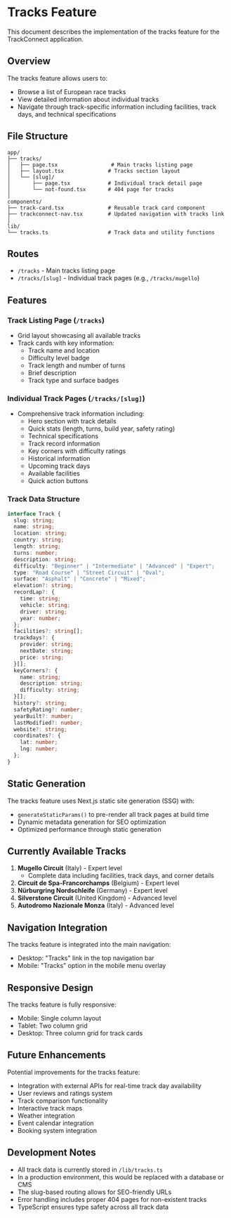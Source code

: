 # Tracks Feature

This document describes the implementation of the tracks feature for the TrackConnect application.

## Overview

The tracks feature allows users to:
- Browse a list of European race tracks
- View detailed information about individual tracks
- Navigate through track-specific information including facilities, track days, and technical specifications

## File Structure

```
app/
├── tracks/
│   ├── page.tsx                 # Main tracks listing page
│   ├── layout.tsx              # Tracks section layout
│   └── [slug]/
│       ├── page.tsx            # Individual track detail page
│       └── not-found.tsx       # 404 page for tracks
│
components/
├── track-card.tsx              # Reusable track card component
├── trackconnect-nav.tsx        # Updated navigation with tracks link
│
lib/
└── tracks.ts                   # Track data and utility functions
```

## Routes

- `/tracks` - Main tracks listing page
- `/tracks/[slug]` - Individual track pages (e.g., `/tracks/mugello`)

## Features

### Track Listing Page (`/tracks`)
- Grid layout showcasing all available tracks
- Track cards with key information:
  - Track name and location
  - Difficulty level badge
  - Track length and number of turns
  - Brief description
  - Track type and surface badges

### Individual Track Pages (`/tracks/[slug]`)
- Comprehensive track information including:
  - Hero section with track details
  - Quick stats (length, turns, build year, safety rating)
  - Technical specifications
  - Track record information
  - Key corners with difficulty ratings
  - Historical information
  - Upcoming track days
  - Available facilities
  - Quick action buttons

### Track Data Structure

```typescript
interface Track {
  slug: string;
  name: string;
  location: string;
  country: string;
  length: string;
  turns: number;
  description: string;
  difficulty: "Beginner" | "Intermediate" | "Advanced" | "Expert";
  type: "Road Course" | "Street Circuit" | "Oval";
  surface: "Asphalt" | "Concrete" | "Mixed";
  elevation?: string;
  recordLap?: {
    time: string;
    vehicle: string;
    driver: string;
    year: number;
  };
  facilities?: string[];
  trackdays?: {
    provider: string;
    nextDate: string;
    price: string;
  }[];
  keyCorners?: {
    name: string;
    description: string;
    difficulty: string;
  }[];
  history?: string;
  safetyRating?: number;
  yearBuilt?: number;
  lastModified?: number;
  website?: string;
  coordinates?: {
    lat: number;
    lng: number;
  };
}
```

## Static Generation

The tracks feature uses Next.js static site generation (SSG) with:
- `generateStaticParams()` to pre-render all track pages at build time
- Dynamic metadata generation for SEO optimization
- Optimized performance through static generation

## Currently Available Tracks

1. **Mugello Circuit** (Italy) - Expert level
   - Complete data including facilities, track days, and corner details
2. **Circuit de Spa-Francorchamps** (Belgium) - Expert level
3. **Nürburgring Nordschleife** (Germany) - Expert level
4. **Silverstone Circuit** (United Kingdom) - Advanced level
5. **Autodromo Nazionale Monza** (Italy) - Advanced level

## Navigation Integration

The tracks feature is integrated into the main navigation:
- Desktop: "Tracks" link in the top navigation bar
- Mobile: "Tracks" option in the mobile menu overlay

## Responsive Design

The tracks feature is fully responsive:
- Mobile: Single column layout
- Tablet: Two column grid
- Desktop: Three column grid for track cards

## Future Enhancements

Potential improvements for the tracks feature:
- Integration with external APIs for real-time track day availability
- User reviews and ratings system
- Track comparison functionality
- Interactive track maps
- Weather integration
- Event calendar integration
- Booking system integration

## Development Notes

- All track data is currently stored in `/lib/tracks.ts`
- In a production environment, this would be replaced with a database or CMS
- The slug-based routing allows for SEO-friendly URLs
- Error handling includes proper 404 pages for non-existent tracks
- TypeScript ensures type safety across all track data
